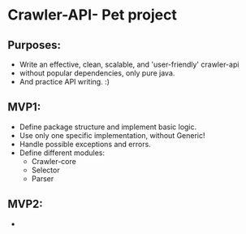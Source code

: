 # Crawler-API- Pet project

## Purposes:
 - Write an effective, clean, scalable, and 'user-friendly' crawler-api
 - without popular dependencies, only pure java.
 - And practice API writing. :)
 
## MVP1:
  - Define package structure and implement basic logic.
  - Use only one specific implementation, without Generic!
  - Handle possible exceptions and errors.
  - Define different modules:
    - Crawler-core
    - Selector
    - Parser

## MVP2:

  - 
 